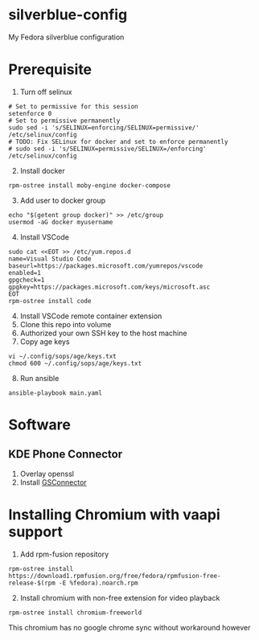 # silverblue-config
My Fedora silverblue configuration
# Prerequisite
1. Turn off selinux
```
# Set to permissive for this session
setenforce 0
# Set to permissive permanently
sudo sed -i 's/SELINUX=enforcing/SELINUX=permissive/' /etc/selinux/config 
# TODO: Fix SELinux for docker and set to enforce permanently
# sudo sed -i 's/SELINUX=permissive/SELINUX=/enforcing' /etc/selinux/config 
```
2. Install docker
```
rpm-ostree install moby-engine docker-compose
```
3. Add user to docker group
```
echo "$(getent group docker)" >> /etc/group
usermod -aG docker myusername
```
4. Install VSCode
```
sudo cat <<EOT >> /etc/yum.repos.d
name=Visual Studio Code
baseurl=https://packages.microsoft.com/yumrepos/vscode
enabled=1
gpgcheck=1
gpgkey=https://packages.microsoft.com/keys/microsoft.asc
EOT
rpm-ostree install code
```
4. Install VSCode remote container extension
5. Clone this repo into volume
6. Authorized your own SSH key to the host machine
7. Copy age keys
```
vi ~/.config/sops/age/keys.txt
chmod 600 ~/.config/sops/age/keys.txt
```
8. Run ansible
```
ansible-playbook main.yaml
```
# Software
## KDE Phone Connector
1. Overlay openssl
2. Install [GSConnector](https://extensions.gnome.org/extension/1319/gsconnect/)
# Installing Chromium with vaapi support
1. Add rpm-fusion repository
```
rpm-ostree install https://download1.rpmfusion.org/free/fedora/rpmfusion-free-release-$(rpm -E %fedora).noarch.rpm
```
2. Install chromium with non-free extension for video playback
```
rpm-ostree install chromium-freeworld
```
This chromium has no google chrome sync without workaround however